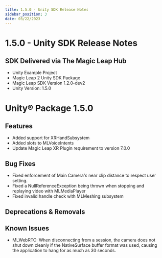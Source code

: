 ```yaml
---
title: 1.5.0 - Unity SDK Release Notes
sidebar_position: 3
date: 03/22/2023
---
```


# 1.5.0 - Unity SDK Release Notes

## SDK Delivered via The Magic Leap Hub

- Unity Example Project
- Magic Leap 2 Unity SDK Package
- Magic Leap SDK Version 1.2.0-dev2
- Unity Version: 1.5.0

# Unity® Package 1.5.0

## Features

- Added support for XRHandSubsystem
- Added slots to MLVoiceIntents
- Update Magic Leap XR Plugin requirement to version 7.0.0

## Bug Fixes

- Fixed enforcement of Main Camera's near clip distance to respect user setting.
- Fixed a NullReferenceException being thrown when stopping and replaying video with MLMediaPlayer
- Fixed invalid handle check with MLMeshing subsystem

## Deprecations & Removals

## Known Issues

- MLWebRTC: When disconnecting from a session, the camera does not shut down cleanly if the NativeSurface buffer format was used, causing the application to hang for as much as 30 seconds.
